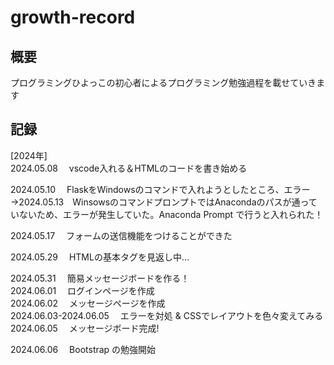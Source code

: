 # growth-record  

## 概要
プログラミングひよっこの初心者によるプログラミング勉強過程を載せていきます      

## 記録  
[2024年]  
2024.05.08 　vscode入れる＆HTMLのコードを書き始める  
  
2024.05.10 　FlaskをWindowsのコマンドで入れようとしたところ、エラー  
→2024.05.13　WinsowsのコマンドプロンプトではAnacondaのパスが通っていないため、エラーが発生していた。Anaconda Prompt で行うと入れられた！  

2024.05.17 　フォームの送信機能をつけることができた

2024.05.29　 HTMLの基本タグを見返し中…  

2024.05.31　 簡易メッセージボードを作る！  
2024.06.01　 ログインページを作成  
2024.06.02　 メッセージページを作成  
2024.06.03-2024.06.05　 エラーを対処 & CSSでレイアウトを色々変えてみる  
2024.06.05　 メッセージボード完成!  

2024.06.06　 Bootstrap の勉強開始  

